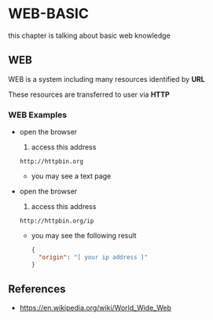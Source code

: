 # WEB-BASIC

this chapter is talking about basic web knowledge

## WEB
WEB is a system including many resources identified by **URL**

These resources are transferred to user via **HTTP**

### WEB Examples

- open the browser
  1. access this address  
  
    `http://httpbin.org`

  - you may see a text page

- open the browser

  1. access this address  
  
    `http://httpbin.org/ip`

  - you may see the following result

    ```json
    {
      "origin": "[ your ip address ]"
    }
    ```

## References
- https://en.wikipedia.org/wiki/World_Wide_Web
